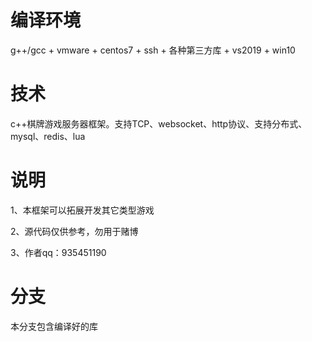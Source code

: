 # 编译环境
g++/gcc + vmware + centos7 + ssh + 各种第三方库 + vs2019 + win10

# 技术
c++棋牌游戏服务器框架。支持TCP、websocket、http协议、支持分布式、mysql、redis、lua

# 说明
1、本框架可以拓展开发其它类型游戏

2、源代码仅供参考，勿用于赌博

3、作者qq：935451190

# 分支
本分支包含编译好的库
